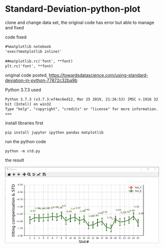 # Standard-Deviation-python-plot
clone and change data set, the original code has error but able to manage and fixed

code fixed
```
#%matplotlib notebook
'exec(%matplotlib inline)'

##matplotlib.rc('font', **font)
plt.rc('font', **font)

```

original code posted, https://towardsdatascience.com/using-standard-deviation-in-python-77872c32ba9b

Python 3.7.3 used  
```
Python 3.7.3 (v3.7.3:ef4ec6ed12, Mar 25 2019, 21:26:53) [MSC v.1916 32 bit (Intel)] on win32  
Type "help", "copyright", "credits" or "license" for more information.  
>>>  
```

install libraries first
```
pip install jupyter ipython pandas matplotlib
```

run the python code  
```
python -m std.py
```

the result  

![python_std_plot.JPG](python_std_plot.JPG)  
